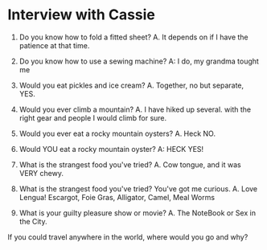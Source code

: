 # Interview with Cassie

1. Do you know how to fold a fitted sheet?
A. It depends on if I have the patience at that time.

2. Do you know how to use a sewing machine?
A: I do, my grandma tought me 

3. Would you eat pickles and ice cream?
A. Together, no but separate, YES. 

4. Would you ever climb a mountain?
A. I have hiked up several. with the right gear and people I would climb for sure.

5. Would you ever eat a rocky mountain oysters?
A. Heck NO. 

6. Would YOU eat a rocky mountain oyster?
A: HECK YES!

7. What is the strangest food you've tried?
A. Cow tongue, and it was VERY chewy.

8. What is the strangest food you've tried? You've got me curious.
A. Love Lengua! Escargot, Foie Gras, Alligator, Camel, Meal Worms

9. What is your guilty pleasure show or movie?
A. The NoteBook or Sex in the City.

If you could travel anywhere in the world, where would you go and why?
